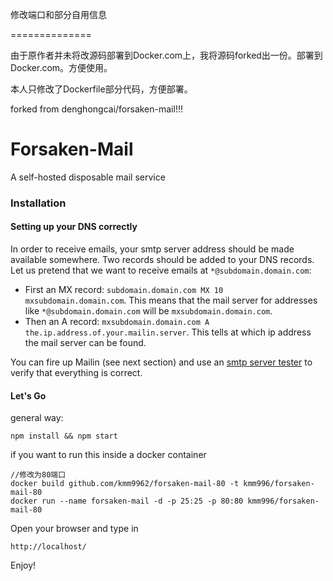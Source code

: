 修改端口和部分自用信息

==============

由于原作者并未将改源码部署到Docker.com上，我将源码forked出一份。部署到Docker.com。方便使用。


本人只修改了Dockerfile部分代码，方便部署。

forked from denghongcai/forsaken-mail!!!




Forsaken-Mail
==============
A self-hosted disposable mail service

### Installation

#### Setting up your DNS correctly

In order to receive emails, your smtp server address should be made available somewhere. Two records should be added to your DNS records. Let us pretend that we want to receive emails at ```*@subdomain.domain.com```:
* First an MX record: ```subdomain.domain.com MX 10 mxsubdomain.domain.com```. This means that the mail server for addresses like ```*@subdomain.domain.com``` will be ```mxsubdomain.domain.com```.
* Then an A record: ```mxsubdomain.domain.com A the.ip.address.of.your.mailin.server```. This tells at which ip address the mail server can be found.

You can fire up Mailin (see next section) and use an [smtp server tester](http://mxtoolbox.com/diagnostic.aspx) to verify that everything is correct.

#### Let's Go
general way:
```
npm install && npm start
```
if you want to run this inside a docker container
```
//修改为80端口
docker build github.com/kmm9962/forsaken-mail-80 -t kmm996/forsaken-mail-80
docker run --name forsaken-mail -d -p 25:25 -p 80:80 kmm996/forsaken-mail-80
```
Open your browser and type in
```
http://localhost/
```

Enjoy!
